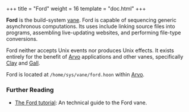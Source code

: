 +++
title = "Ford"
weight = 16
template = "doc.html"
+++

**Ford** is the build-system [vane](../vane). Ford is capable of sequencing generic asynchronous computations. Its uses include linking source files into programs, assembling live-updating websites, and performing file-type conversions.

Ford neither accepts Unix events nor produces Unix effects. It exists entirely for the benefit of [Arvo](../arvo) applications and other vanes, specifically [Clay](../clay) and [Gall](../gall).

Ford is located at `/home/sys/vane/ford.hoon` within [Arvo](../arvo).

### Further Reading

- [The Ford tutorial](@/docs/tutorials/arvo/ford.md): An technical guide to the Ford vane.

